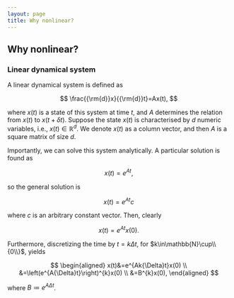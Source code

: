 ```yaml
---
layout: page
title: Why nonlinear?
---
```


## Why nonlinear?
### Linear dynamical system
A linear dynamical system is defined as

$$ \frac{{\rm{d}}x}{{\rm{d}}t}=Ax(t), $$

where $x(t)$ is a state of this system at time $t$, and $A$ determines the relation from $x(t)$ to $x(t+{\delta}t)$. Suppose the state $x(t)$ is characterised by $d$ numeric variables, i.e., $x(t)\in\mathbb{R}^{d}$. We denote $x(t)$ as a column vector, and then $A$ is a square matrix of size $d$.

Importantly, we can solve this system analytically. A particular solution is found as

$$ x(t)=e^{At}, $$

so the general solution is

$$ x(t)=e^{At}c $$

where $c$ is an arbitrary constant vector. Then, clearly

$$ x(t)=e^{At}x(0). $$

Furthermore, discretizing the time by $t=k{\Delta}t$, for $k\in\mathbb{N}\cup\\{0\\}$, yields

$$
\begin{aligned}
x(t)&=e^{Ak{\Delta}t}x(0) \\
&=\left(e^{A{\Delta}t}\right)^{k}x(0) \\
&=B^{k}x(0),
\end{aligned}
$$

where $B{\coloneqq}e^{A{\Delta}t}$.
